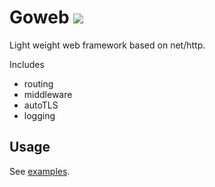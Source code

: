 # Goweb ![](https://github.com/twharmon/goweb/workflows/Test/badge.svg)
Light weight web framework based on net/http.

Includes
- routing
- middleware
- autoTLS
- logging

## Usage
See [examples](https://github.com/twharmon/goweb/tree/master/examples).
